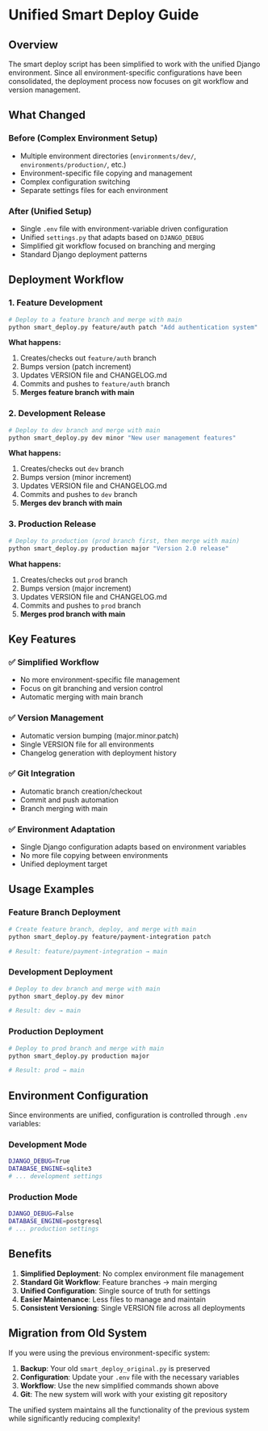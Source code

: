 # Unified Smart Deploy Guide

## Overview

The smart deploy script has been simplified to work with the unified Django environment. Since all environment-specific configurations have been consolidated, the deployment process now focuses on git workflow and version management.

## What Changed

### Before (Complex Environment Setup)
- Multiple environment directories (`environments/dev/`, `environments/production/`, etc.)
- Environment-specific file copying and management
- Complex configuration switching
- Separate settings files for each environment

### After (Unified Setup)
- Single `.env` file with environment-variable driven configuration
- Unified `settings.py` that adapts based on `DJANGO_DEBUG`
- Simplified git workflow focused on branching and merging
- Standard Django deployment patterns

## Deployment Workflow

### 1. Feature Development
```bash
# Deploy to a feature branch and merge with main
python smart_deploy.py feature/auth patch "Add authentication system"
```

**What happens:**
1. Creates/checks out `feature/auth` branch
2. Bumps version (patch increment)
3. Updates VERSION file and CHANGELOG.md
4. Commits and pushes to `feature/auth` branch
5. **Merges feature branch with main**

### 2. Development Release
```bash
# Deploy to dev branch and merge with main
python smart_deploy.py dev minor "New user management features"
```

**What happens:**
1. Creates/checks out `dev` branch
2. Bumps version (minor increment)
3. Updates VERSION file and CHANGELOG.md
4. Commits and pushes to `dev` branch
5. **Merges dev branch with main**

### 3. Production Release
```bash
# Deploy to production (prod branch first, then merge with main)
python smart_deploy.py production major "Version 2.0 release"
```

**What happens:**
1. Creates/checks out `prod` branch
2. Bumps version (major increment)
3. Updates VERSION file and CHANGELOG.md
4. Commits and pushes to `prod` branch
5. **Merges prod branch with main**

## Key Features

### ✅ **Simplified Workflow**
- No more environment-specific file management
- Focus on git branching and version control
- Automatic merging with main branch

### ✅ **Version Management**
- Automatic version bumping (major.minor.patch)
- Single VERSION file for all environments
- Changelog generation with deployment history

### ✅ **Git Integration**
- Automatic branch creation/checkout
- Commit and push automation
- Branch merging with main

### ✅ **Environment Adaptation**
- Single Django configuration adapts based on environment variables
- No more file copying between environments
- Unified deployment target

## Usage Examples

### Feature Branch Deployment
```bash
# Create feature branch, deploy, and merge with main
python smart_deploy.py feature/payment-integration patch

# Result: feature/payment-integration → main
```

### Development Deployment
```bash
# Deploy to dev branch and merge with main
python smart_deploy.py dev minor

# Result: dev → main
```

### Production Deployment
```bash
# Deploy to prod branch and merge with main
python smart_deploy.py production major

# Result: prod → main
```

## Environment Configuration

Since environments are unified, configuration is controlled through `.env` variables:

### Development Mode
```bash
DJANGO_DEBUG=True
DATABASE_ENGINE=sqlite3
# ... development settings
```

### Production Mode
```bash
DJANGO_DEBUG=False
DATABASE_ENGINE=postgresql
# ... production settings
```

## Benefits

1. **Simplified Deployment**: No complex environment file management
2. **Standard Git Workflow**: Feature branches → main merging
3. **Unified Configuration**: Single source of truth for settings
4. **Easier Maintenance**: Less files to manage and maintain
5. **Consistent Versioning**: Single VERSION file across all deployments

## Migration from Old System

If you were using the previous environment-specific system:

1. **Backup**: Your old `smart_deploy_original.py` is preserved
2. **Configuration**: Update your `.env` file with the necessary variables
3. **Workflow**: Use the new simplified commands shown above
4. **Git**: The new system will work with your existing git repository

The unified system maintains all the functionality of the previous system while significantly reducing complexity!
